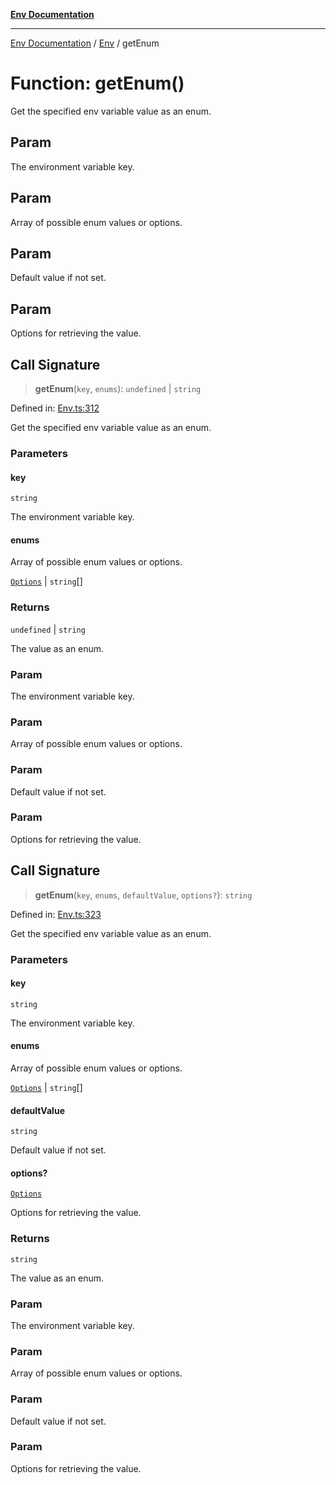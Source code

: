[**Env Documentation**](../../README.md)

***

[Env Documentation](../../README.md) / [Env](../README.md) / getEnum

# Function: getEnum()

Get the specified env variable value as an enum.

## Param

The environment variable key.

## Param

Array of possible enum values or options.

## Param

Default value if not set.

## Param

Options for retrieving the value.

## Call Signature

> **getEnum**(`key`, `enums`): `undefined` \| `string`

Defined in: [Env.ts:312](https://github.com/stonemjs/env/blob/23fb7680a09f87fe5357fe99ea6eb16187d6b1f8/src/Env.ts#L312)

Get the specified env variable value as an enum.

### Parameters

#### key

`string`

The environment variable key.

#### enums

Array of possible enum values or options.

[`Options`](../../declarations/interfaces/Options.md) | `string`[]

### Returns

`undefined` \| `string`

The value as an enum.

### Param

The environment variable key.

### Param

Array of possible enum values or options.

### Param

Default value if not set.

### Param

Options for retrieving the value.

## Call Signature

> **getEnum**(`key`, `enums`, `defaultValue`, `options?`): `string`

Defined in: [Env.ts:323](https://github.com/stonemjs/env/blob/23fb7680a09f87fe5357fe99ea6eb16187d6b1f8/src/Env.ts#L323)

Get the specified env variable value as an enum.

### Parameters

#### key

`string`

The environment variable key.

#### enums

Array of possible enum values or options.

[`Options`](../../declarations/interfaces/Options.md) | `string`[]

#### defaultValue

`string`

Default value if not set.

#### options?

[`Options`](../../declarations/interfaces/Options.md)

Options for retrieving the value.

### Returns

`string`

The value as an enum.

### Param

The environment variable key.

### Param

Array of possible enum values or options.

### Param

Default value if not set.

### Param

Options for retrieving the value.
